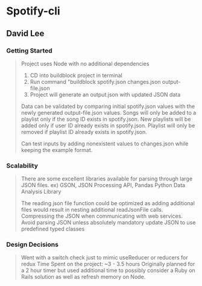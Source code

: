 Spotify-cli
====================
David Lee
---------------------
### Getting Started
>Project uses Node with no additional dependencies
>
> 1. CD into buildblock project in terminal
> 2. Run command "buildblock spotify.json changes.json output-file.json
> 3. Project will generate an output.json with updated JSON data
>
> Data can be validated by comparing initial spotify.json values with the newly generated output-file.json values.
> Songs will only be added to a playlist only if the song ID exists in spotify.json.
> New playlists will be added only if user ID already exists in spotify.json.
> Playlist will only be removed if playlist ID already exists in spotify.json.
>
> Can test inputs by adding nonexistent values to changes.json while keeping the example format.
>

### Scalability
> There are some excellent libraries available for parsing through large JSON files.
> ex) GSON, JSON Processing API, Pandas Python Data Analysis Library
>
> The reading json file function could be optimized as adding additional files would result in nesting additional readJsonFile calls.
> Compressing the JSON when communicating with web services.
> Avoid parsing JSON unless absolutely mandatory
> update JSON to use predefined typed classes

### Design Decisions
> Went with a switch check just to mimic useReducer or reducers for redux
> Time Spent on the project: ~3 - 3.5 hours
> Originally planned for a 2 hour timer but used additional time to possibly consider a Ruby on Rails solution as well as refresh memory on Node.


